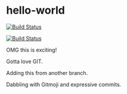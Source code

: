 # hello-world 

[![Build Status](https://semaphoreci.com/api/v1/aalbinclark/hello-world/branches/master/badge.svg)](https://semaphoreci.com/aalbinclark/hello-world)

[![Build Status](https://travis-ci.org/aalbinclark/hello-world.svg?branch=master)](https://travis-ci.org/aalbinclark/hello-world)

OMG this is exciting!

Gotta love GIT.

Adding this from another branch.

Dabbling with Gitmoji and expressive commits.
